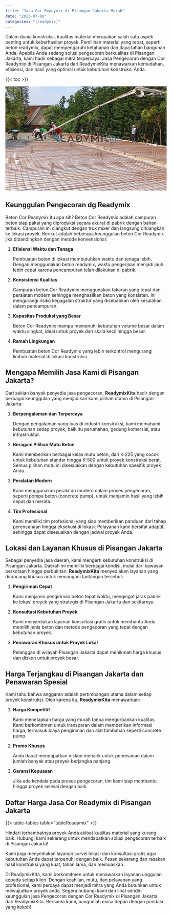 ```yaml
---
title: "Jasa Cor Readymix di Pisangan Jakarta Murah"
date: "2023-07-06"
categories: "[readymix]"
---
```


Dalam dunia konstruksi, kualitas material merupakan salah satu aspek penting untuk keberhasilan proyek. Pemilihan material yang tepat, seperti beton readymix, dapat mempengaruhi ketahanan dan daya tahan bangunan Anda. Apabila Anda sedang solusi pengecoran berkualitas di Pisangan Jakarta, kami hadir sebagai mitra terpercaya. Jasa Pengecoran dengan Cor Readymix di Pisangan Jakarta dari ReadymixKita menawarkan kemudahan, efisiensi, dan hasil yang optimal untuk kebutuhan konstruksi Anda.

{{< toc >}}

![Jasa Cor Readymix di Pisangan Jakarta Murah](/images/readymix/cor-readymix-19.jpg)

## Keunggulan Pengecoran dg Readymix

Beton Cor Readymix itu apa sih? Beton Cor Readymix adalah campuran beton siap pakai yang diproduksi secara akurat di pabrik dengan bahan terbaik. Campuran ini diangkut dengan truk mixer dan langsung dituangkan ke lokasi proyek. Berikut adalah beberapa keunggulan beton Cor Readymix jika dibandingkan dengan metode konvensional:

1. **Efisiensi Waktu dan Tenaga**

   Pembuatan beton di lokasi membutuhkan waktu dan tenaga lebih. Dengan menggunakan beton readymix, waktu pengerjaan menjadi jauh lebih cepat karena pencampuran telah dilakukan di pabrik.

2. **Konsistensi Kualitas**

   Campuran beton Cor Readymix menggunakan takaran yang tepat dan peralatan modern sehingga menghasilkan beton yang konsisten. Ini mengurangi risiko kegagalan struktur yang disebabkan oleh kesalahan dalam pencampuran.

3. **Kapasitas Produksi yang Besar**

   Beton Cor Readymix mampu memenuhi kebutuhan volume besar dalam waktu singkat, ideal untuk proyek dari skala kecil hingga besar.

4. **Ramah Lingkungan**

   Pembuatan beton Cor Readymix yang lebih terkontrol mengurangi limbah material di lokasi konstruksi.

## Mengapa Memilih Jasa Kami di Pisangan Jakarta?

Dari sekian banyak penyedia jasa pengecoran, **ReadymixKita** hadir dengan berbagai keunggulan yang menjadikan kami pilihan utama di Pisangan Jakarta:

1. **Berpengalaman dan Terpercaya**

   Dengan pengalaman yang luas di industri konstruksi, kami memahami kebutuhan setiap proyek, baik itu perumahan, gedung komersial, atau infrastruktur.

2. **Beragam Pilihan Mutu Beton**

   Kami memberikan berbagai kelas mutu beton, dari K-225 yang cocok untuk kebutuhan standar hingga K-500 untuk proyek konstruksi berat. Semua pilihan mutu ini disesuaikan dengan kebutuhan spesifik proyek Anda.

3. **Peralatan Modern**

   Kami menggunakan peralatan modern dalam proses pengecoran, seperti pompa beton (concrete pump), untuk menjamin hasil yang lebih cepat dan merata.

4. **Tim Profesional**

   Kami memiliki tim profesional yang siap memberikan panduan dari tahap perencanaan hingga eksekusi di lokasi. Pelayanan kami bersifat adaptif, sehingga dapat disesuaikan dengan jadwal proyek Anda.

## Lokasi dan Layanan Khusus di Pisangan Jakarta

Sebagai penyedia jasa daerah, kami mengerti kebutuhan konstruksi di Pisangan Jakarta. Daerah ini memiliki berbagai kondisi, mulai dari kawasan perkotaan hingga perbukitan. **ReadymixKita** menyediakan layanan yang dirancang khusus untuk menangani tantangan tersebut:

1. **Pengiriman Cepat**

   Kami menjamin pengiriman beton tepat waktu, mengingat jarak pabrik ke lokasi proyek yang strategis di Pisangan Jakarta dan sekitarnya.

2. **Konsultasi Kebutuhan Proyek**

   Kami menyediakan layanan konsultasi gratis untuk membantu Anda memilih jenis beton dan metode pengecoran yang tepat dengan kebutuhan proyek.

3. **Penawaran Khusus untuk Proyek Lokal**

   Pelanggan di wilayah Pisangan Jakarta dapat menikmati harga khusus dan diskon untuk proyek besar.

## Harga Terjangkau di Pisangan Jakarta dan Penawaran Spesial

Kami tahu bahwa anggaran adalah pertimbangan utama dalam setiap proyek konstruksi. Oleh karena itu, **ReadymixKita** menawarkan:

1. **Harga Kompetitif**

   Kami menetapkan harga yang murah tanpa mengorbankan kualitas. Kami berkomitmen untuk transparan dalam memberikan informasi harga, termasuk biaya pengiriman dan alat tambahan seperti concrete pump.

2. **Promo Khusus**

   Anda dapat mendapatkan diskon menarik untuk pemesanan dalam jumlah banyak atau proyek berjangka panjang.

3. **Garansi Kepuasan**

   Jika ada kendala pada proses pengecoran, tim kami siap membantu hingga proyek selesai dengan baik.

## Daftar Harga Jasa Cor Readymix di Pisangan Jakarta

{{< table-tables table="tableReadymix" >}}

Hindari terhambatnya proyek Anda akibat kualitas material yang kurang baik. Hubungi kami sekarang untuk mendapatkan solusi pengecoran terbaik di Pisangan Jakarta!

Kami juga menyediakan layanan survei lokasi dan konsultasi gratis agar kebutuhan Anda dapat terpenuhi dengan baik. Pesan sekarang dan rasakan hasil konstruksi yang kuat, tahan lama, dan memuaskan.

Di ReadymixKita, kami berkomitmen untuk menawarkan layanan unggulan kepada setiap klien. Dengan keahlian, mutu, dan pelayanan yang profesional, kami percaya dapat menjadi mitra yang Anda butuhkan untuk mewujudkan proyek anda. Segera hubungi kami dan lihat sendiri keunggulan jasa Pengecoran dengan Cor Readymix di Pisangan Jakarta dari ReadymixKita. Bersama kami, bangunlah masa depan dengan pondasi yang kokoh!